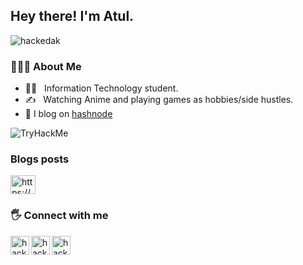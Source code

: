 <h2> Hey there! I'm Atul.</h2>
<p align="left"> <img src="https://komarev.com/ghpvc/?username=hackedak&label=Profile%20views&color=0e75b6&style=flat" alt="hackedak" /> </p>
<h3> 👨🏻‍💻 About Me </h3>

- 👨‍🎓 &nbsp; Information Technology student.
- ✍️ &nbsp; Watching Anime and playing games as hobbies/side hustles.
- 📝 I blog on [hashnode](https://ak.hashnode.dev/)

 <img src="https://tryhackme-badges.s3.amazonaws.com/hackedak.png" alt="TryHackMe">
 
### Blogs posts
<!-- BLOG-POST-LIST:START -->
<!-- BLOG-POST-LIST:END -->

<p align="left">
<a href="/https://ak.hashnode.dev/rss.xml" target="blank"><img align="center" src="https://cdn.jsdelivr.net/npm/simple-icons@3.0.1/icons/rss.svg" alt="https://ak.hashnode.dev/rss.xml" height="30" width="40" /></a>
</p>

<h3>🖐 Connect with me</h3>

[<img align="left" alt="hackedAk | Twitter" width="30px" src="https://cdn.jsdelivr.net/npm/simple-icons@v3/icons/twitter.svg" />][twitter]
[<img align="left" alt="hackedAk | LinkedIn" width="30px" src="https://cdn.jsdelivr.net/npm/simple-icons@v3/icons/linkedin.svg" />][linkedin]

[<img align="left" alt="hackedAk | Instagram" width="30px" src="https://cdn.jsdelivr.net/npm/simple-icons@v3/icons/instagram.svg" />][instagram]





[discord]: (Darkside#3705)
[twitter]: https://twitter.com/AtulKrishnan12
[instagram]: https://www.instagram.com/s_atul_k/
[linkedin]: https://www.linkedin.com/in/atul-krishnan-06b930161/
